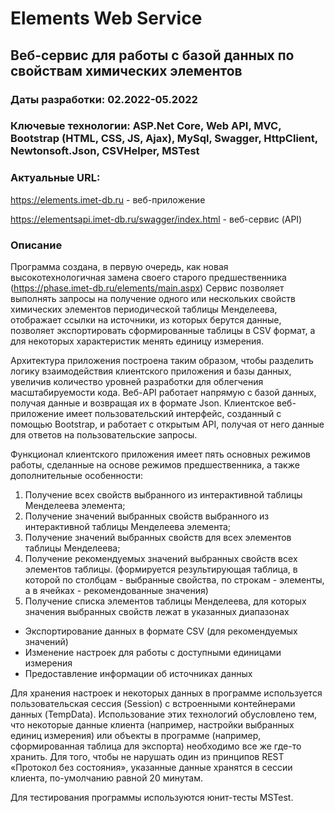 # Elements Web Service
## Веб-сервис для работы с базой данных по свойствам химических элементов

### Даты разработки: 02.2022-05.2022

### Ключевые технологии: ASP.Net Core, Web API, MVC, Bootstrap (HTML, CSS, JS, Ajax), MySql, Swagger, HttpClient, Newtonsoft.Json, CSVHelper, MSTest

### Актуальные URL:

https://elements.imet-db.ru - веб-приложение

https://elementsapi.imet-db.ru/swagger/index.html - веб-сервис (API)


### Описание

Программа создана, в первую очередь, как новая высокотехнологичная замена своего старого предшественника (https://phase.imet-db.ru/elements/main.aspx)
Сервис позволяет выполнять запросы на получение одного или нескольких свойств химических элементов периодической таблицы Менделеева, отображает ссылки на источники, из которых берутся данные, позволяет экспортировать сформированные таблицы в CSV формат, а для некоторых характеристик менять единицу измерения.

Архитектура приложения построена таким образом, чтобы разделить логику взаимодействия клиентского приложения и базы данных, увеличив количество уровней разработки для облегчения масштабируемости кода. 
Веб-API работает напрямую с базой данных, получая данные и возвращая их в формате Json. Клиентское веб-приложение имеет пользовательский интерфейс, созданный с помощью Bootstrap, и работает с открытым API, получая от него данные для ответов на пользовательские запросы.

Функционал клиентского приложения имеет пять основных режимов работы, сделанные на основе режимов предшественника, а также дополнительные особенности:
1) Получение всех свойств выбранного из интерактивной таблицы Менделеева элемента;
2) Получение значений выбранных свойств выбранного из интерактивной таблицы Менделеева элемента;
3) Получение значений выбранных свойств для всех элементов таблицы Менделеева;
4) Получение рекомендуемых значений выбранных свойств всех элементов таблицы. (формируется результирующая таблица, в которой по столбцам - выбранные свойства, по строкам - элементы, а в ячейках - рекомендованные значения)
5) Получение списка элементов таблицы Менделеева, для которых значения выбранных свойств лежат в указанных диапазонах
* Экспортирование данных в формате CSV (для рекомендуемых значений)
* Изменение настроек для работы с доступными единицами измерения
* Предоставление информации об источниках данных

Для хранения настроек и некоторых данных в программе используется пользовательская сессия (Session) с встроенными контейнерами данных (TempData). Использование этих технологий обусловлено тем, что некоторые данные клиента (например, настройки выбранных единиц измерения) или объекты в программе (например, сформированная таблица для экспорта) необходимо все же где-то хранить. Для того, чтобы не нарушать один из принципов REST «Протокол без состояния», указанные данные хранятся в сессии клиента, по-умолчанию равной 20 минутам.

Для тестирования программы используются юнит-тесты MSTest.
